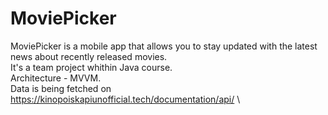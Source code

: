 # MoviePicker
MoviePicker is a mobile app that allows you to stay updated with the latest news about recently released movies.\
It's a team project whithin Java course.\
Architecture - MVVM.\
Data is being fetched on https://kinopoiskapiunofficial.tech/documentation/api/ \
